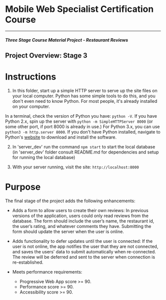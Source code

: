 # Mobile Web Specialist Certification Course
---
#### _Three Stage Course Material Project - Restaurant Reviews_

## Project Overview: Stage 3

# Instructions

1. In this folder, start up a simple HTTP server to serve up the site files on your local computer. Python has some simple tools to do this, and you don't even need to know Python. For most people, it's already installed on your computer. 

In a terminal, check the version of Python you have: `python -V`. If you have Python 2.x, spin up the server with `python -m SimpleHTTPServer 8000` (or some other port, if port 8000 is already in use.) For Python 3.x, you can use `python3 -m http.server 8000`. If you don't have Python installed, navigate to Python's [website](https://www.python.org/) to download and install the software.

2. In 'server_dev' run the command `npm start` to start the local database (in 'server_dev' folder consult README.md for dependencies and setup for running the local database)

3. With your server running, visit the site: `http://localhost:8000`

# Purpose

The final stage of the project adds the following enhancements:
* Adds a form to allow users to create their own reviews: In previous versions of the application, users could only read reviews from the database. The form should include the user’s name, the restaurant id, the user’s rating, and whatever comments they have. Submitting the form should update the server when the user is online.

* Adds functionality to defer updates until the user is connected: If the user is not online, the app notifies the user that they are not connected, and saves the users' data to submit automatically when re-connected. The review will be deferred and sent to the server when connection is re-established.

* Meets performance requirements:
  * Progressive Web App score >= 90.
  * Performance score >= 90.
  * Accessibility score >= 90.
